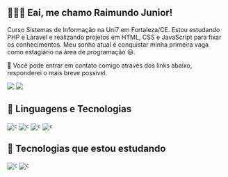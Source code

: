 ## 👨🏽‍💻 Eai, me chamo <strong>Raimundo Junior</strong>!

Curso Sistemas de Informação na Uni7 em Fortaleza/CE. Estou estudando PHP e Laravel e realizando projetos em HTML, CSS e JavaScript para fixar os conhecimentos. Meu sonho atual é conquistar minha primeira vaga como estagiário na área de programação 😃.

💬 Você pode entrar em contato comigo através dos links abaixo, responderei o mais breve possivel.

<div> 
  <a href = "mailto:juniorod99@gmail.com"><img src="https://img.shields.io/badge/-juniorod99@gmail.com-D14836?style=for-the-badge&logo=gmail&logoColor=white" target="_blank"></a>
  <a href="https://www.linkedin.com/in/raimundojr99/" target="_blank"><img src="https://img.shields.io/badge/-LinkedIn-%230077B5?style=for-the-badge&logo=linkedin&logoColor=white" target="_blank"></a> 
</div>

## 🤖 Linguagens e Tecnologias

<code><img src="https://img.shields.io/badge/HTML5-E34F26?style=for-the-badge&logo=html5&logoColor=white" alt="c"/></code>
<code><img src="https://img.shields.io/badge/CSS3-1572B6?style=for-the-badge&logo=css3&logoColor=white" alt="c"/></code>
<code><img src="https://img.shields.io/badge/JavaScript-F7DF1E?style=for-the-badge&logo=javascript&logoColor=black" alt="c"/></code>
<code><img src="https://img.shields.io/badge/MySQL-01529E?style=for-the-badge&logo=mysql&logoColor=white" alt="c"/></code>

## 🤯 Tecnologias que estou estudando

<code><img src="https://img.shields.io/badge/PHP-777BB4?style=for-the-badge&logo=php&logoColor=white" alt="c"/></code>
<code><img src="https://img.shields.io/badge/Laravel-FF2D20?style=for-the-badge&logo=laravel&logoColor=white" alt="c"/></code>

